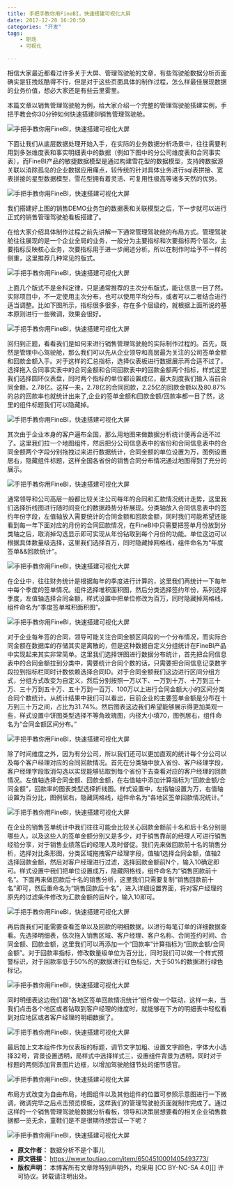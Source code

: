 ```yaml
---
title: 手把手教你用FineBI，快速搭建可视化大屏
date: 2017-12-28 16:20:50
categories: "开发"
tags:
	- 职场
	- 可视化

---
```


相信大家最近都看过许多关于大屏、管理驾驶舱的文章，有些驾驶舱数据分析页面确实是狂拽炫酷得不行，但是对于这些页面具体的制作过程，怎么样最佳展现数据的业务价值，想必大家还是有些云里雾里。

本篇文章以销售管理驾驶舱为例，给大家介绍一个完整的管理驾驶舱搭建实例，手把手教会你30分钟如何快速搭建BI销售管理驾驶舱。

![手把手教你用FineBI，快速搭建可视化大屏][FineBI]

下面让我们从底层数据处理开始入手，在实际的业务数据分析场景中，往往需要利用到多张维度表和事实明细表中的数据（例如下图中的分公司维度表和合同事实表），而FineBI产品的敏捷数据模型是通过构建雪花型的数据模型，支持跨数据源关联以消除孤岛的企业数据应用痛点，较传统的针对具体业务进行sql表拼接、宽表拼接的星型数据模型，雪花型拥有着灵活、可复用性极高等诸多天然的优势。

![手把手教你用FineBI，快速搭建可视化大屏][FineBI 1]

我们搭建好上图的销售DEMO业务包的数据表和关联模型之后，下一步就可以进行正式的销售管理驾驶舱看板搭建了。

在给大家介绍具体制作过程之前先讲解一下通常管理驾驶舱的布局方式。管理驾驶舱往往展现的是一个企业全局的业务，一般分为主要指标和次要指标两个层次，主要指标反映核心业务，次要指标用于进一步阐述分析。所以在制作时给予不一样的侧重，这里推荐几种常见的版式。

![手把手教你用FineBI，快速搭建可视化大屏][FineBI 2]

上面几个版式不是金科定律，只是通常推荐的主次分布版式，能让信息一目了然。实际项目中，不一定使用主次分布，也可以使用平均分布，或者可以二者结合进行适当调整。比如下图所示，指标很多很多，存在多个层级的，就根据上面所说的基本原则进行一些微调，效果会很好。

![手把手教你用FineBI，快速搭建可视化大屏][FineBI 3]

回归到正题，看看我们是如何来进行销售管理驾驶舱的实际制作过程的。首先，既然是管理中心驾驶舱，那么我们可以先从企业领导和高层最为关注的公司签单金额和回款金额入手。对于这样的汇总指标，选择仪表板进行数据展示再合适不过了。选择拖入合同事实表中的合同金额和合同回款表中的回款金额两个指标，样式这里我们选择圆环仪表盘，同时两个指标的单位都设置成亿，最大刻度我们输入当前合同金额，2.78亿。这样一来，2.78亿的合同回款，2.25亿的回款金额以及80.87%的总的回款率也就统计出来了,企业的签单金额和回款金额/回款率都一目了然，这里的组件标题我们可以隐藏掉。

![手把手教你用FineBI，快速搭建可视化大屏][FineBI 4]

其次由于企业本身的客户遍布全国，那么用地图来做数据分析统计便再合适不过了。这里我们拉一个地图组件，然后把分公司信息表中的省份和合同信息表中的合同金额两个字段分别拖拽过来进行数据统计，合同金额的单位设置为万，图例设置居右，隐藏组件标题，这样全国各省份的销售合同分布情况通过地图得到了充分的展示。

![手把手教你用FineBI，快速搭建可视化大屏][FineBI 5]

通常领导和公司高层一般都比较关注公司每年的合同和汇款情况统计走势，这里我们选择折线图进行随时间变化的数据趋势分析展现。分类轴放入合同信息表中的签约年份字段，左值轴放入需要统计的合同金额和回款金额，同时我们可能希望还能看到每一年下面对应的月份的合同回款情况，在FineBI中只需要把签单月份放到分类轴之后，取消掉勾选显示即可实现从年份钻取到每个月份的功能。单位这边可以根据具体数量级选择，这里我们选择百万，同时隐藏掉网格线，组件命名为“年度签单&&回款统计”。

![手把手教你用FineBI，快速搭建可视化大屏][FineBI 6]

在企业中，往往财务统计是根据每年的季度进行计算的，这里我们再统计一下每年中每个季度的签单情况。组件选择堆积面积图，然后分类选择签约年份，系列选择季度，左值轴选择合同金额，样式设置中把单位修改为百万，同时隐藏掉网格线，组件命名为“季度签单堆积面积图”。

![手把手教你用FineBI，快速搭建可视化大屏][FineBI 7]

对于企业每年签的合同，领导可能关注合同金额区间段的一个分布情况，而实际合同金额在数据库的存储其实是离散的，但是这种数据自定义分组统计在FineBI产品中实现起来其实非常简单。这里我们选择饼图进行数据分布统计，首先把合同信息表中的合同金额拉到分类中，需要统计合同个数的话，只需要把合同信息记录数字段拉到指标栏同时计数依赖选择合同ID。对于合同金额我们这边进行区间分组方式，分组方式改变为自定义，然后分别按照一万以下、一万到十万、十万到三十万、三十万到五十万、五十万到一百万、100万以上进行合同金额大小的区间分类合同个数统计。从统计结果中我们可以看出，目前企业的主要签单金额是分布在十万到三十万之间，占比为31.74%。然后图表这边我们希望能够展示得更加美观一些，样式设置中饼图类型选择不等角玫瑰图，内径大小填70，图例居右，组件命名为“合同金额区间分布。”

![手把手教你用FineBI，快速搭建可视化大屏][FineBI 8]

除了时间维度之外，因为有分公司，所以我们还可以更加直观的统计每个分公司以及每个客户经理对应的合同回款情况。首先在分类轴中放入省份、客户经理字段，客户经理字段取消勾选以实现能够钻取到每个省份下去查看对应的客户经理的回款情况。左值轴选择合同金额、回款金额，在右值轴中添加计算指标为“回款金额/合同金额”，回款率的图表类型选择折线图。样式设置中，左指轴设置为万，右值轴设置为百分比，图例居右，隐藏网格线，组件命名为“各地区签单回款情况统计。”

![手把手教你用FineBI，快速搭建可视化大屏][FineBI 9]

在企业的销售签单统计中我们往往可能会比较关心回款金额前十名和后十名分别是哪些人，以及这些人的签单金额分别又是多少，对于销售靠前的经理人可进行销售经验分享，对于销售业绩落后的经理人及时督促。我们先来做回款前十名的销售分析，选择对比条形图，分类区域拖拽客户经理字段，值轴1选择合同金额，值轴2选择回款金额，然后对客户经理进行过滤，选择回款金额前N个，输入10确定即可。样式设置中我们把单位设置成万，隐藏网格线，组件命名为“销售回款前十名”。下面再来做回款后十名的销售分析，这里我们只需要复制“销售回款前十名”即可，然后重命名为“销售回款后十名”，进入详细设置界面，将对客户经理的原先的过滤条件修改为汇款金额的后N个，输入10即可。

![手把手教你用FineBI，快速搭建可视化大屏][FineBI 10]

再后面我们可能需要查看签单以及回款的明细数据，以进行每笔订单的详细数据查看。先选择明细表，依次拖入销售区域、客户经理、客户名称、合同签约时间、合同金额、回款金额，这里我们可以再添加一个“回款率”计算指标为“回款金额/合同金额”。对于回款率指标，修改数量级单位为百分比，同时我们可以做一个样式预警标识，对于回款率低于50%的的数据进行红色标记，大于50%的数据进行绿色标记。

![手把手教你用FineBI，快速搭建可视化大屏][FineBI 11]

同时明细表这边我们跟“各地区签单回款情况统计”组件做一个联动，这样一来，当我们点击各个地区或者钻取到客户经理的维度时，就能够在下方的明细表中轻松看到对应地区或者客户经理的明细数据了。

![手把手教你用FineBI，快速搭建可视化大屏][FineBI 12]

最后加上文本组件作为仪表板的标题，调节文字加粗、设置文字颜色，字体大小选择32号，背景设置透明，局样式中选择样式三，设置组件背景为透明，同时对于标题的两侧添加背景图片边框，以增加驾驶舱细节处的细节感官。

![手把手教你用FineBI，快速搭建可视化大屏][FineBI 13]

布局方式改变为自由布局，地图组件以及其他组件的位置可参照示意图进行一下微调，微调完毕之后点击预览模板，这样我们的管理驾驶舱页面就制作完成了。通过这样的一个销售管理驾驶舱数据分析看板，领导和决策层想要看的相关企业销售数据都一览无余，童鞋们是不是很期待想尝试一下呢？

![手把手教你用FineBI，快速搭建可视化大屏][FineBI 14]


[FineBI]: static/resources/crawler/2IJI-MBQJ-RZZV.jpg
[FineBI 1]: static/resources/crawler/B3Q7-JAVI-NRJR.jpg
[FineBI 2]: static/resources/crawler/2UJA-JRYA-ZRME.jpg
[FineBI 3]: static/resources/crawler/ZBZQ-RJ3Q-NA6N.jpg
[FineBI 4]: static/resources/crawler/JUBZ-AJVB-26BF.jpg
[FineBI 5]: static/resources/crawler/2QIV-RZAI-MIF2.jpg
[FineBI 6]: static/resources/crawler/UFAY-FBFE-6NUE.jpg
[FineBI 7]: static/resources/crawler/I7BZ-JIYB-2EE3.jpg
[FineBI 8]: static/resources/crawler/6VBY-JAEF-IBZN.jpg
[FineBI 9]: static/resources/crawler/YVJA-BYIY-BYZV.jpg
[FineBI 10]: static/resources/crawler/JZMI-NNNN-2YJI.jpg
[FineBI 11]: static/resources/crawler/E3A6-3MYY-AY2Y.jpg
[FineBI 12]: static/resources/crawler/NURV-EQ6N-VJIE.jpg
[FineBI 13]: static/resources/crawler/QJRI-IN7N-IQVE.jpg
[FineBI 14]: static/resources/crawler/BEAE-EAEQ-6ZUU.jpg
 *  **原文作者：** 数据分析不是个事儿
 *  **原文链接：** https://www.toutiao.com/item/6504510001405493773/
 *  **版权声明：** 本博客所有文章除特别声明外，均采用 [CC BY-NC-SA 4.0][] 许可协议。转载请注明出处。
